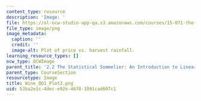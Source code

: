 ```yaml
---
content_type: resource
description: 'Image: '
file: https://ol-ocw-studio-app-qa.s3.amazonaws.com/courses/15-071-the-analytics-edge-spring-2017/53ba2e1c4dece92e46f81091cad607c1_Wine_QQ1_Plot2.png
file_type: image/png
image_metadata:
  caption: ''
  credit: ''
  image-alt: Plot of price vs. harvest rainfall.
learning_resource_types: []
ocw_type: OCWImage
parent_title: '2.2 The Statistical Sommelier: An Introduction to Linear Regression'
parent_type: CourseSection
resourcetype: Image
title: Wine_QQ1_Plot2.png
uid: 53ba2e1c-4dec-e92e-46f8-1091cad607c1
---
```

